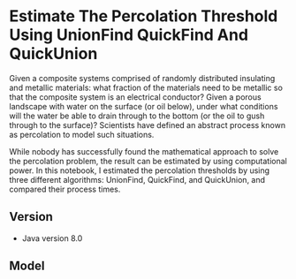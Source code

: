 # Estimate The Percolation Threshold Using UnionFind QuickFind And QuickUnion

Given a composite systems comprised of randomly distributed insulating and metallic materials: what fraction of the materials need to be metallic so that the composite system is an electrical conductor? Given a porous landscape with water on the surface (or oil below), under what conditions will the water be able to drain through to the bottom (or the oil to gush through to the surface)? Scientists have defined an abstract process known as percolation to model such situations.

While nobody has successfully found the mathematical approach to solve the percolation problem, the result can be estimated by using computational power. In this notebook, I estimated the percolation thresholds by using three different algorithms: UnionFind, QuickFind, and QuickUnion, and compared their process times. 

## Version
- Java version 8.0

## Model
